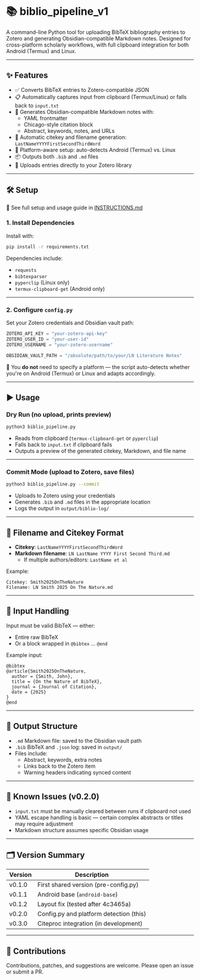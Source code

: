 # 📚 biblio_pipeline_v1

A command-line Python tool for uploading BibTeX bibliography entries to Zotero and generating Obsidian-compatible Markdown notes. Designed for cross-platform scholarly workflows, with full clipboard integration for both Android (Termux) and Linux.

---

## ✨ Features

- ✅ Converts BibTeX entries to Zotero-compatible JSON
- 📋 Automatically captures input from clipboard (Termux/Linux) or falls back to `input.txt`
- 🧠 Generates Obsidian-compatible Markdown notes with:
  - YAML frontmatter
  - Chicago-style citation block
  - Abstract, keywords, notes, and URLs
- 🪪 Automatic citekey and filename generation: `LastNameYYYYFirstSecondThirdWord`
- 🧱 Platform-aware setup: auto-detects Android (Termux) vs. Linux
- 📦 Outputs both `.bib` and `.md` files
- 🔐 Uploads entries directly to your Zotero library

---

## 🛠 Setup

📎 See full setup and usage guide in [INSTRUCTIONS.md](INSTRUCTIONS.md)


### 1. Install Dependencies

Install with:

```bash
pip install -r requirements.txt
```

Dependencies include:

- `requests`
- `bibtexparser`
- `pyperclip` (Linux only)
- `termux-clipboard-get` (Android only)

---

### 2. Configure `config.py`

Set your Zotero credentials and Obsidian vault path:

```python
ZOTERO_API_KEY = "your-zotero-api-key"
ZOTERO_USER_ID = "your-user-id"
ZOTERO_USERNAME = "your-zotero-username"

OBSIDIAN_VAULT_PATH = "/absolute/path/to/your/LN Literature Notes"
```

📌 You **do not** need to specify a platform — the script auto-detects whether you're on Android (Termux) or Linux and adapts accordingly.

---

## ▶ Usage

### Dry Run (no upload, prints preview)

```bash
python3 biblio_pipeline.py
```

- Reads from clipboard (`termux-clipboard-get` or `pyperclip`)
- Falls back to `input.txt` if clipboard fails
- Outputs a preview of the generated citekey, Markdown, and file name

---

### Commit Mode (upload to Zotero, save files)

```bash
python3 biblio_pipeline.py --commit
```

- Uploads to Zotero using your credentials
- Generates `.bib` and `.md` files in the appropriate location
- Logs the output in `output/biblio-log/`

---

## 📄 Filename and Citekey Format

- **Citekey**: `LastNameYYYYFirstSecondThirdWord`
- **Markdown filename**: `LN LastName YYYY First Second Third.md`
  - If multiple authors/editors: `LastName et al`

Example:
```text
Citekey: Smith2025OnTheNature
Filename: LN Smith 2025 On The Nature.md
```

---

## 🧪 Input Handling

Input must be valid BibTeX — either:
- Entire raw BibTeX
- Or a block wrapped in `@bibtex` ... `@end`

Example input:
```
@bibtex
@article{Smith2025OnTheNature,
  author = {Smith, John},
  title = {On the Nature of BibTeX},
  journal = {Journal of Citation},
  date = {2025}
}
@end
```

---

## 📁 Output Structure

- `.md` Markdown file: saved to the Obsidian vault path
- `.bib` BibTeX and `.json` log: saved in `output/`
- Files include:
  - Abstract, keywords, extra notes
  - Links back to the Zotero item
  - Warning headers indicating synced content

---

## 🚧 Known Issues (v0.2.0)

- `input.txt` must be manually cleared between runs if clipboard not used
- YAML escape handling is basic — certain complex abstracts or titles may require adjustment
- Markdown structure assumes specific Obsidian usage

---

## 🗂 Version Summary

| Version | Description                                |
|---------|--------------------------------------------|
| v0.1.0  | First shared version (pre-config.py)       |
| v0.1.1  | Android base (`android-base`)              |
| v0.1.2  | Layout fix (tested after 4c3465a)          |
| v0.2.0  | Config.py and platform detection (this)    |
| v0.3.0  | Citeproc integration (in development)      |

---

## 🤝 Contributions

Contributions, patches, and suggestions are welcome. Please open an issue or submit a PR.
